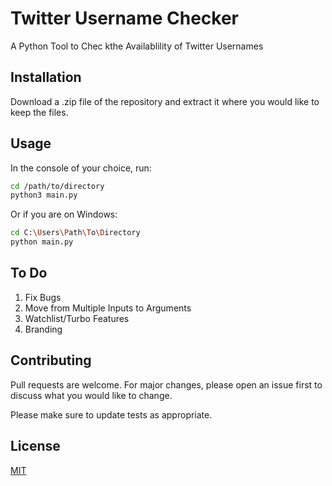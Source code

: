 # Twitter Username Checker

A Python Tool to Chec kthe Availablility of Twitter Usernames

## Installation

Download a .zip file of the repository and extract it where you would like to keep the files. 

## Usage

In the console of your choice, run:

```bash
cd /path/to/directory
python3 main.py
```
Or if you are on Windows:
```bash
cd C:\Users\Path\To\Directory
python main.py
```

## To Do

1. Fix Bugs
2. Move from Multiple Inputs to Arguments
3. Watchlist/Turbo Features
4. Branding

## Contributing

Pull requests are welcome. For major changes, please open an issue first to discuss what you would like to change.

Please make sure to update tests as appropriate.

## License

[MIT](https://choosealicense.com/licenses/mit/)
